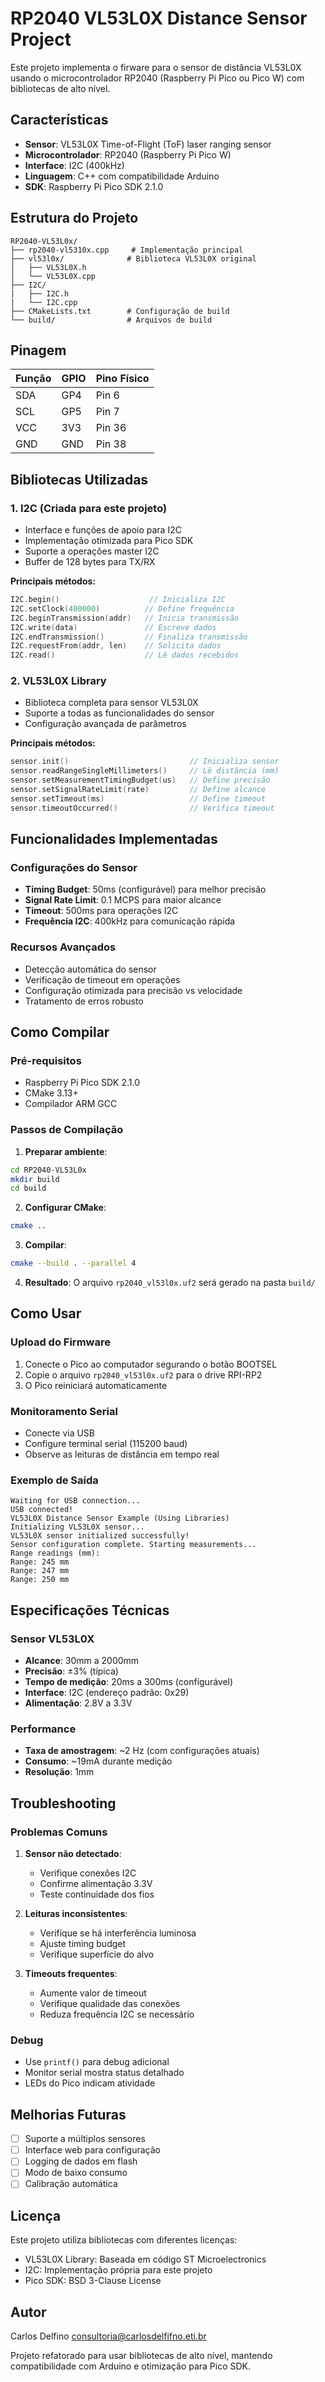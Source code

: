 # RP2040 VL53L0X Distance Sensor Project

Este projeto implementa o firware para o sensor de distância VL53L0X usando o microcontrolador RP2040 (Raspberry Pi Pico ou Pico W) com bibliotecas de alto nível.

## Características

- **Sensor**: VL53L0X Time-of-Flight (ToF) laser ranging sensor
- **Microcontrolador**: RP2040 (Raspberry Pi Pico W)
- **Interface**: I2C (400kHz)
- **Linguagem**: C++ com compatibilidade Arduino
- **SDK**: Raspberry Pi Pico SDK 2.1.0

## Estrutura do Projeto

```
RP2040-VL53L0x/
├── rp2040-vl5310x.cpp     # Implementação principal
├── vl53l0x/              # Biblioteca VL53L0X original
│   ├── VL53L0X.h
│   └── VL53L0X.cpp
├── I2C/
|   ├── I2C.h
|   └── I2C.cpp
├── CMakeLists.txt        # Configuração de build
└── build/                # Arquivos de build
```

## Pinagem

| Função | GPIO | Pino Físico |
|--------|------|-------------|
| SDA    | GP4  | Pin 6       |
| SCL    | GP5  | Pin 7       |
| VCC    | 3V3  | Pin 36      |
| GND    | GND  | Pin 38      |

## Bibliotecas Utilizadas

### 1. I2C (Criada para este projeto)
- Interface e funções de apoio para I2C 
- Implementação otimizada para Pico SDK
- Suporte a operações master I2C
- Buffer de 128 bytes para TX/RX

**Principais métodos:**
```cpp
I2C.begin()                    // Inicializa I2C
I2C.setClock(400000)          // Define frequência
I2C.beginTransmission(addr)   // Inicia transmissão
I2C.write(data)               // Escreve dados
I2C.endTransmission()         // Finaliza transmissão
I2C.requestFrom(addr, len)    // Solicita dados
I2C.read()                    // Lê dados recebidos
```

### 2. VL53L0X Library
- Biblioteca completa para sensor VL53L0X
- Suporte a todas as funcionalidades do sensor
- Configuração avançada de parâmetros

**Principais métodos:**
```cpp
sensor.init()                           // Inicializa sensor
sensor.readRangeSingleMillimeters()     // Lê distância (mm)
sensor.setMeasurementTimingBudget(us)   // Define precisão
sensor.setSignalRateLimit(rate)         // Define alcance
sensor.setTimeout(ms)                   // Define timeout
sensor.timeoutOccurred()                // Verifica timeout
```

## Funcionalidades Implementadas

### Configurações do Sensor
- **Timing Budget**: 50ms (configurável) para melhor precisão
- **Signal Rate Limit**: 0.1 MCPS para maior alcance
- **Timeout**: 500ms para operações I2C
- **Frequência I2C**: 400kHz para comunicação rápida

### Recursos Avançados
- Detecção automática do sensor
- Verificação de timeout em operações
- Configuração otimizada para precisão vs velocidade
- Tratamento de erros robusto

## Como Compilar

### Pré-requisitos
- Raspberry Pi Pico SDK 2.1.0
- CMake 3.13+
- Compilador ARM GCC

### Passos de Compilação

1. **Preparar ambiente**:
```bash
cd RP2040-VL53L0x
mkdir build
cd build
```

2. **Configurar CMake**:
```bash
cmake ..
```

3. **Compilar**:
```bash
cmake --build . --parallel 4
```

4. **Resultado**: O arquivo `rp2040_vl53l0x.uf2` será gerado na pasta `build/`

## Como Usar

### Upload do Firmware
1. Conecte o Pico ao computador segurando o botão BOOTSEL
2. Copie o arquivo `rp2040_vl53l0x.uf2` para o drive RPI-RP2
3. O Pico reiniciará automaticamente

### Monitoramento Serial
- Conecte via USB
- Configure terminal serial (115200 baud)
- Observe as leituras de distância em tempo real

### Exemplo de Saída
```
Waiting for USB connection...
USB connected!
VL53L0X Distance Sensor Example (Using Libraries)
Initializing VL53L0X sensor...
VL53L0X sensor initialized successfully!
Sensor configuration complete. Starting measurements...
Range readings (mm):
Range: 245 mm
Range: 247 mm
Range: 250 mm
```

## Especificações Técnicas

### Sensor VL53L0X
- **Alcance**: 30mm a 2000mm
- **Precisão**: ±3% (típica)
- **Tempo de medição**: 20ms a 300ms (configurável)
- **Interface**: I2C (endereço padrão: 0x29)
- **Alimentação**: 2.8V a 3.3V

### Performance
- **Taxa de amostragem**: ~2 Hz (com configurações atuais)
- **Consumo**: ~19mA durante medição
- **Resolução**: 1mm

## Troubleshooting

### Problemas Comuns

1. **Sensor não detectado**:
   - Verifique conexões I2C
   - Confirme alimentação 3.3V
   - Teste continuidade dos fios

2. **Leituras inconsistentes**:
   - Verifique se há interferência luminosa
   - Ajuste timing budget
   - Verifique superfície do alvo

3. **Timeouts frequentes**:
   - Aumente valor de timeout
   - Verifique qualidade das conexões
   - Reduza frequência I2C se necessário

### Debug
- Use `printf()` para debug adicional
- Monitor serial mostra status detalhado
- LEDs do Pico indicam atividade

## Melhorias Futuras

- [ ] Suporte a múltiplos sensores
- [ ] Interface web para configuração
- [ ] Logging de dados em flash
- [ ] Modo de baixo consumo
- [ ] Calibração automática

## Licença

Este projeto utiliza bibliotecas com diferentes licenças:
- VL53L0X Library: Baseada em código ST Microelectronics
- I2C: Implementação própria para este projeto
- Pico SDK: BSD 3-Clause License

## Autor

Carlos Delfino <consultoria@carlosdelfifno.eti.br>

Projeto refatorado para usar bibliotecas de alto nível, mantendo compatibilidade com Arduino e otimização para Pico SDK.
